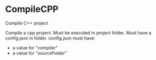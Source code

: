 # CompileCPP
Compile C++ project

Compile a cpp project.
Must be executed in project folder.
Must have a config.json in folder.
config.json must have:
  - a value for "compiler"
  - a value for "sourceFolder"
